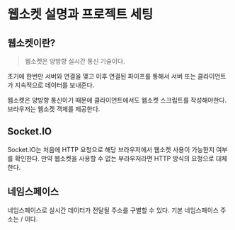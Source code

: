 # 웹소켓 설명과 프로젝트 세팅

## 웹소켓이란?

> 웹소켓은 양방향 실시간 통신 기술이다.

초기에 한번만 서버와 연결을 맺고 이후 연결된 파이프를 통해서 서버 또는 클라이언트가 지속적으로 데이터를 보내준다.

 웹소켓은 양방향 통신이기 때문에 클라이언트에서도 웹소켓 스크립트를 작성해야한다. 브라우저는 웹소켓 객체를 제공한다.

## Socket.IO

Socket.IO는 처음에 HTTP 요청으로 해당 브라우저에서 웹소켓 사용이 가능한지 여부를 확인한다. 만약 웹소켓을 사용할 수 없는 부라우저라면 HTTP 방식의 요청으로 대체한다.

## 네임스페이스

  네임스페이스로 실시간 데이터가 전달될 주소를 구별할 수 있다. 기본 네임스페이스 주소는 / 이다.
